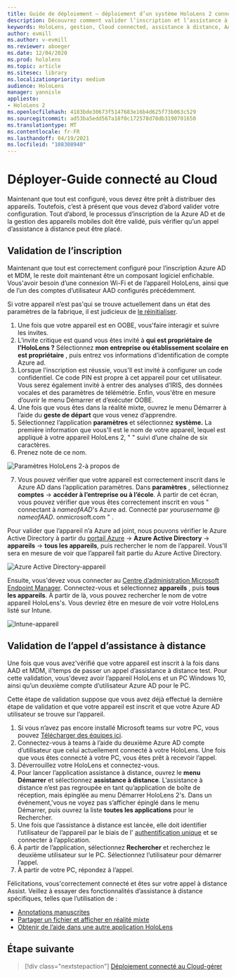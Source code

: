 ```yaml
---
title: Guide de déploiement – déploiement d’un système HoloLens 2 connecté au Cloud à grande échelle avec l’assistance à distance-déployer
description: Découvrez comment valider l’inscription et l’assistance à distance pour les appareils HoloLens sur un réseau connecté au Cloud.
keywords: HoloLens, gestion, Cloud connected, assistance à distance, AAD, Azure AD, MDM, gestion des appareils mobiles
author: evmill
ms.author: v-evmill
ms.reviewer: aboeger
ms.date: 12/04/2020
ms.prod: hololens
ms.topic: article
ms.sitesec: library
ms.localizationpriority: medium
audience: HoloLens
manager: yannisle
appliesto:
- HoloLens 2
ms.openlocfilehash: 4183bde30673f5147683e16b4d625f73b063c529
ms.sourcegitcommit: ad53ba5edd567a18f0c172578d78db3190701650
ms.translationtype: MT
ms.contentlocale: fr-FR
ms.lasthandoff: 04/19/2021
ms.locfileid: "108308940"
---
```

# <a name="deploy---cloud-connected-guide"></a>Déployer-Guide connecté au Cloud

Maintenant que tout est configuré, vous devez être prêt à distribuer des appareils. Toutefois, c’est à présent que vous devez d’abord valider votre configuration. Tout d’abord, le processus d’inscription de la Azure AD et de la gestion des appareils mobiles doit être validé, puis vérifier qu’un appel d’assistance à distance peut être placé.

## <a name="enrollment-validation"></a>Validation de l’inscription

Maintenant que tout est correctement configuré pour l’inscription Azure AD et MDM, le reste doit maintenant être un composant logiciel enfichable. Vous&#39;avoir besoin d’une connexion Wi-Fi et de l’appareil HoloLens, ainsi que de l’un des comptes d’utilisateur AAD configurés précédemment.

Si votre appareil n’est pas&#39;qui se trouve actuellement dans un état des paramètres de la fabrique, il est judicieux de [le réinitialiser](https://docs.microsoft.com/hololens/hololens-recovery#clean-reflash-the-device).

1. Une fois que votre appareil est en OOBE, vous&#39;faire interagir et suivre les invites. 
1. L’invite critique est quand vous êtes invité à **qui est propriétaire de l’HoloLens ?** Sélectionnez **mon entreprise ou établissement scolaire en est propriétaire** , puis entrez vos informations d’identification de compte Azure ad.
1. Lorsque l’inscription est réussie, vous&#39;ll est invité à configurer un code confidentiel. Ce code PIN est propre à cet appareil pour cet utilisateur. Vous serez également invité à entrer des analyses d’IRIS, des données vocales et des paramètres de télémétrie. Enfin, vous&#39;être en mesure d’ouvrir le menu Démarrer et d’exécuter OOBE.
1. Une fois que vous êtes dans la réalité mixte, ouvrez le menu Démarrer à l’aide du **geste de départ** que vous venez d’apprendre.
1. Sélectionnez l’application **paramètres** et sélectionnez **système.** La première information que vous&#39;ll est le nom de votre appareil, lequel est appliqué à votre appareil HoloLens 2, &quot; &quot; suivi d’une chaîne de six caractères.
1. Prenez note de ce nom.

![Paramètres HoloLens 2-à propos de](./images/hololens2-settings-about.jpg)

7. Vous pouvez vérifier que votre appareil est correctement inscrit dans le Azure AD dans l’application paramètres. Dans **paramètres** , sélectionnez **comptes**  ->  **accéder à l’entreprise ou à l’école**. À partir de cet écran, vous pouvez vérifier que vous êtes correctement inscrit en vous &quot; connectant à _nameofAAD_&#39;s Azure ad. Connecté par _yourusername_ @ _nameofAAD_. onmicrosoft.com &quot; .


Pour valider que l’appareil n’a Azure ad joint, nous pouvons vérifier le Azure Active Directory à partir du [portail Azure](https://portal.azure.com/#home)  ->  **Azure Active Directory**  ->  **appareils**  ->  **tous les appareils**, puis rechercher le nom de l’appareil. Vous&#39;ll sera en mesure de voir que l’appareil fait partie du Azure Active Directory.


![Azure Active Directory-appareil](./images/aad-enrollment.png)

Ensuite, vous&#39;devez vous connecter au [Centre d’administration Microsoft Endpoint Manager](https://endpoint.microsoft.com/#home). Connectez-vous et sélectionnez **appareils** , puis **tous les appareils**. À partir de là, vous pouvez rechercher le nom de votre appareil HoloLens&#39;s. Vous devriez être en mesure de voir votre HoloLens listé sur Intune.

![Intune-appareil](./images/endpoint-all-devices-enrolled.png)

## <a name="remote-assist-call-validation"></a>Validation de l’appel d’assistance à distance

Une fois que vous avez&#39;vérifié que votre appareil est inscrit à la fois dans AAD et MDM, il&#39;temps de passer un appel d’assistance à distance test. Pour cette validation, vous&#39;devez avoir l’appareil HoloLens et un PC Windows 10, ainsi qu’un deuxième compte d’utilisateur Azure AD pour le PC.

Cette étape de validation suppose que vous avez déjà effectué la dernière étape de validation et que votre appareil est inscrit et que votre Azure AD utilisateur se trouve sur l’appareil.


1. Si vous n’avez pas encore installé Microsoft teams sur votre PC, vous pouvez [Télécharger des équipes ici](https://www.microsoft.com/microsoft-365/microsoft-teams/download-app).
2. Connectez-vous à teams à l’aide du deuxième Azure AD compte d’utilisateur que celui actuellement connecté à votre HoloLens. Une fois que vous êtes connecté à votre PC, vous êtes prêt à recevoir l’appel.
3. Déverrouillez votre HoloLens et connectez-vous.
4. Pour lancer l’application assistance à distance, ouvrez le **menu Démarrer** et sélectionnez **assistance à distance**. L’assistance à distance n’est pas regroupée en tant qu’application de boîte de réception, mais épinglée au menu Démarrer HoloLens 2&#39;s. Dans un événement,&#39;vous ne voyez pas s’afficher épinglé dans le menu Démarrer, puis ouvrez la liste **toutes les applications** pour le Rechercher.
5. Une fois que l’assistance à distance est lancée, elle doit identifier l’utilisateur de l’appareil par le biais de l' [authentification unique](https://docs.microsoft.com/azure/active-directory/manage-apps/what-is-single-sign-on) et se connecter à l’application.
6. À partir de l’application, sélectionnez **Rechercher** et recherchez le deuxième utilisateur sur le PC. Sélectionnez l’utilisateur pour démarrer l’appel.
7. À partir de votre PC, répondez à l’appel.

Félicitations, vous&#39;correctement connecté et êtes sur votre appel à distance Assist. Veillez à essayer des fonctionnalités d’assistance à distance spécifiques, telles que l’utilisation de :

- [Annotations manuscrites](https://docs.microsoft.com/dynamics365/mixed-reality/remote-assist/add-annotations-hololens)
- [Partager un fichier et afficher en réalité mixte](https://docs.microsoft.com/dynamics365/mixed-reality/remote-assist/display-save-files)
- [Obtenir de l’aide dans une autre application HoloLens](https://docs.microsoft.com/dynamics365/mixed-reality/remote-assist/get-help-hololens-app-hololens)

## <a name="next-step"></a>Étape suivante

> [!div class="nextstepaction"]
> [Déploiement connecté au Cloud-gérer](hololens2-cloud-connected-maintain.md)